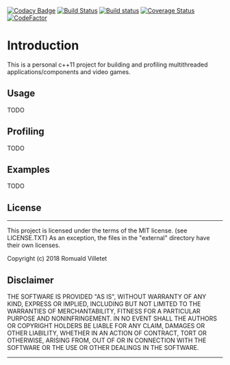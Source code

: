 [![Codacy Badge](https://api.codacy.com/project/badge/Grade/4e1516e4f7d74b50a7fa4cf7206128de)](https://app.codacy.com/app/romualdvilletet/cwe?utm_source=github.com&utm_medium=referral&utm_content=romualdvilletet/cwe&utm_campaign=badger)
[![Build Status](https://travis-ci.org/romualdvilletet/cwe.svg?branch=master)](https://travis-ci.org/romualdvilletet/cwe) [![Build status](https://ci.appveyor.com/api/projects/status/du2ff9mplg975wly?svg=true)](https://ci.appveyor.com/project/romualdvilletet/cwe) [![Coverage Status](https://coveralls.io/repos/github/romualdvilletet/cwe/badge.svg?branch=master)](https://coveralls.io/github/romualdvilletet/cwe?branch=master) [![CodeFactor](https://www.codefactor.io/repository/github/romualdvilletet/cwe/badge/master)](https://www.codefactor.io/repository/github/romualdvilletet/cwe/overview/master)

# Introduction

This is a personal c++11 project for building and profiling multithreaded applications/components and video games.

## Usage
TODO

## Profiling
TODO

## Examples
TODO

## License
---
This project is licensed under the terms of the MIT license. (see LICENSE.TXT) As an exception, the files in the "external\" directory have their own licenses.

Copyright (c) 2018 Romuald Villetet

## Disclaimer

THE SOFTWARE IS PROVIDED "AS IS", WITHOUT WARRANTY OF ANY KIND, EXPRESS OR IMPLIED, INCLUDING BUT NOT LIMITED TO THE WARRANTIES OF MERCHANTABILITY, FITNESS FOR A PARTICULAR PURPOSE AND NONINFRINGEMENT. IN NO EVENT SHALL THE AUTHORS OR COPYRIGHT HOLDERS BE LIABLE FOR ANY CLAIM, DAMAGES OR OTHER LIABILITY, WHETHER IN AN ACTION OF CONTRACT, TORT OR OTHERWISE, ARISING FROM, OUT OF OR IN CONNECTION WITH THE SOFTWARE OR THE USE OR OTHER DEALINGS IN THE SOFTWARE.

---

